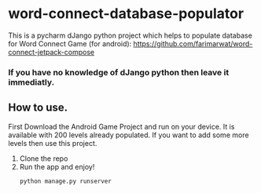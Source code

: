 # word-connect-database-populator

This is a pycharm dJango python project which helps to populate database for Word Connect Game (for android):
https://github.com/farimarwat/word-connect-jetpack-compose

### If you have no knowledge of dJango python then leave it immediatly.

## How to use.
First Download the Android Game Project and run on your device. It is available with 200 levels already populated.
If you want to add some more levels then use this project.
1. Clone the repo
2. Run the app and enjoy!
   ```
   python manage.py runserver
   ```

